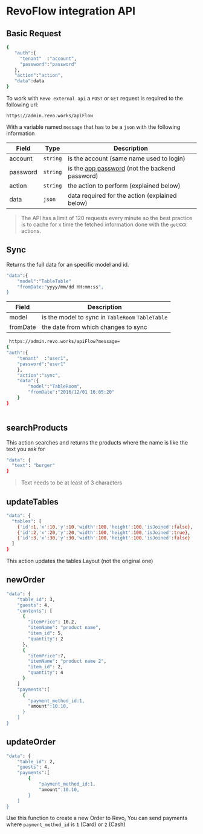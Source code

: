# RevoFlow integration API

## Basic Request
 
```sh
{
   "auth":{
     "tenant"  :"account",
     "password":"password"
   },
   "action":"action",
   "data":data
}
 ```

 To work with `Revo external api` a `POST` or `GET` request is required to the following url:
 
 `https://admin.revo.works/apiFlow`
 
 With a variable named `message` that has to be a `json` with the following information
 

     

Field        | Type       | Description
-------------|------------|---------------------------
 account     | `string`   | is the account (same name used to login)
 password    | `string`   | is the [app password](/back/account#password) (not the backend password)
 action      | `string`   | the action to perform (explained below)
 data        | `json`     | data required for the action (explained below) 
     
 > The API has a limit of 120 requests every minute so the best practice is to cache for x time the fetched information done with the `getXXX` actions.
 
 
## Sync
 
 Returns the full data for an specific model and id.
 
```sh
"data":{
    "model":"TableTable"
    "fromDate:"yyyy/mm/dd HH:mm:ss",
}
 ```
             
Field    | Description
---------|---------------------------
model    | is the model to sync in `TableRoom` `TableTable`
fromDate | the date from which changes to sync
 
```sh
 https://admin.revo.works/apiFlow?message=
{
"auth":{
    "tenant"  :"user1",
    "password":"user1"
    },
    "action":"sync", 
    "data":{
        "model":"TableRoom",
        "fromDate":"2016/12/01 16:05:20"
    }
}
     
 ```
 
## searchProducts

This action searches and returns the products where the name is like the text you ask for

```sh    
"data": {
  "text": "burger"
}
```     
 
> Text needs to be at least of 3 characters
 
## updateTables

```sh    
"data": {
  "tables": [
    {'id':1,'x':10,'y':10,'width':100,'height':100,'isJoined':false},
    {'id':2,'x':20,'y':20,'width':100,'height':100,'isJoined':true},
    {'id':3,'x':30,'y':30,'width':100,'height':100,'isJoined':false}
  ]
}
 ```   

This action updates the tables Layout (not the original one)

 
## newOrder
 
```sh
"data": {
    "table_id": 3,
    "guests": 4,
    "contents": [
      {
        "itemPrice": 10.2,
        "itemName": "product name",
        "item_id": 5,
        "quantity": 2
      },
      {
        "itemPrice":7,
        "itemName": "product name 2",
        "item_id": 2,
        "quantity": 4
      }
    ]
    "payments":[
      {
        "payment_method_id:1,
        "amount":10.10,
      }
    ]
}
```
  
## updateOrder
```sh
"data": {
    "table_id": 2,
    "guests": 4,
    "payments":[
        {
            "payment_method_id:1,
            "amount":10.10,
        }
    ]
}
```

Use this function to create a new Order to Revo,
You can send payments where `payment_method_id` is `1` (Card) or `2` (Cash)
